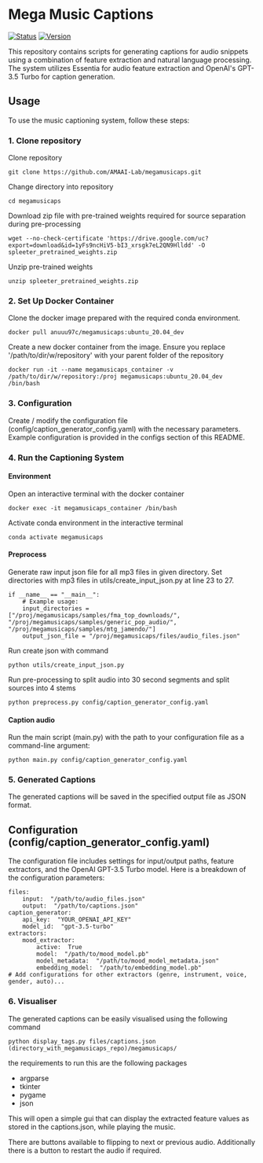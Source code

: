 # Mega Music Captions

[![Status](https://img.shields.io/badge/status-in%20development-orange.svg)](https://github.com/AMAAI-Lab/megamusicaps) [![Version](https://img.shields.io/badge/version-v0.0.9-blue.svg)](https://github.com/AMAAI-Lab/megamusicaps)

This repository contains scripts for generating captions for audio snippets using a combination of feature extraction and natural language processing. The system utilizes Essentia for audio feature extraction and OpenAI's GPT-3.5 Turbo for caption generation.

## Usage

To use the music captioning system, follow these steps:

### 1. Clone repository

Clone repository
```
git clone https://github.com/AMAAI-Lab/megamusicaps.git
```

Change directory into repository

```
cd megamusicaps
```

Download zip file with pre-trained weights required for source separation during pre-processing
```
wget --no-check-certificate 'https://drive.google.com/uc?export=download&id=1yFs9ncHiV5-bI3_xrsgk7eL2QN9Hlldd' -O spleeter_pretrained_weights.zip
```

Unzip pre-trained weights 
```
unzip spleeter_pretrained_weights.zip
```

### 2. Set Up Docker Container

Clone the docker image prepared with the required conda environment.
```
docker pull anuuu97c/megamusicaps:ubuntu_20.04_dev
```

Create a new docker container from the image. Ensure you replace '/path/to/dir/w/repository' with your parent folder of the repository

```
docker run -it --name megamusicaps_container -v /path/to/dir/w/repository:/proj megamusicaps:ubuntu_20.04_dev /bin/bash
```

### 3. Configuration

Create / modify the configuration file (config/caption_generator_config.yaml) with the necessary parameters. Example configuration is provided in the configs section of this README.

### 4. Run the Captioning System

#### Environment

Open an interactive terminal with the docker container
```
docker exec -it megamusicaps_container /bin/bash
```

Activate conda environment in the interactive terminal
```
conda activate megamusicaps
```

#### Preprocess

Generate raw input json file for all mp3 files in given directory. Set directories with mp3 files in utils/create_input_json.py at line 23 to 27.

```
if __name__ == "__main__":
    # Example usage:
    input_directories = ["/proj/megamusicaps/samples/fma_top_downloads/", "/proj/megamusicaps/samples/generic_pop_audio/", "/proj/megamusicaps/samples/mtg_jamendo/"]
    output_json_file = "/proj/megamusicaps/files/audio_files.json"

```

Run create json with command

```
python utils/create_input_json.py
```

Run pre-processing to split audio into 30 second segments and split sources into 4 stems

```
python preprocess.py config/caption_generator_config.yaml
```


#### Caption audio

Run the main script (main.py) with the path to your configuration file as a command-line argument:

```
python main.py config/caption_generator_config.yaml
```

### 5. Generated Captions

The generated captions will be saved in the specified output file as JSON format.

## Configuration (config/caption_generator_config.yaml)

The configuration file includes settings for input/output paths, feature extractors, and the OpenAI GPT-3.5 Turbo model. Here is a breakdown of the configuration parameters:

    files:
	    input:  "/path/to/audio_files.json"
	    output:  "/path/to/captions.json"
	caption_generator:
		api_key:  "YOUR_OPENAI_API_KEY"
		model_id:  "gpt-3.5-turbo"
	extractors:
		mood_extractor:
			active:  True
			model:  "/path/to/mood_model.pb"
			model_metadata:  "/path/to/mood_model_metadata.json"
			embedding_model:  "/path/to/embedding_model.pb"
	# Add configurations for other extractors (genre, instrument, voice, gender, auto)...


### 6. Visualiser

The generated captions can be easily visualised using the following command

```
python display_tags.py files/captions.json (directory_with_megamusicaps_repo)/megamusicaps/
```

the requirements to run this are the following packages
- argparse
- tkinter
- pygame
- json

This will open a simple gui that can display the extracted feature values as stored in the captions.json, while playing the music.

There are buttons available to flipping to next or previous audio. Additionally there is a button to restart the audio if required.